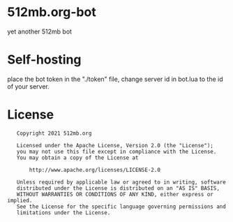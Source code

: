 # 512mb.org-bot
yet another 512mb bot

# Self-hosting 
place the bot token in the "./token" file, change server id in bot.lua to the id of your server.

# License 
```
   Copyright 2021 512mb.org

   Licensed under the Apache License, Version 2.0 (the "License");
   you may not use this file except in compliance with the License.
   You may obtain a copy of the License at

       http://www.apache.org/licenses/LICENSE-2.0

   Unless required by applicable law or agreed to in writing, software
   distributed under the License is distributed on an "AS IS" BASIS,
   WITHOUT WARRANTIES OR CONDITIONS OF ANY KIND, either express or implied.
   See the License for the specific language governing permissions and
   limitations under the License.
```
